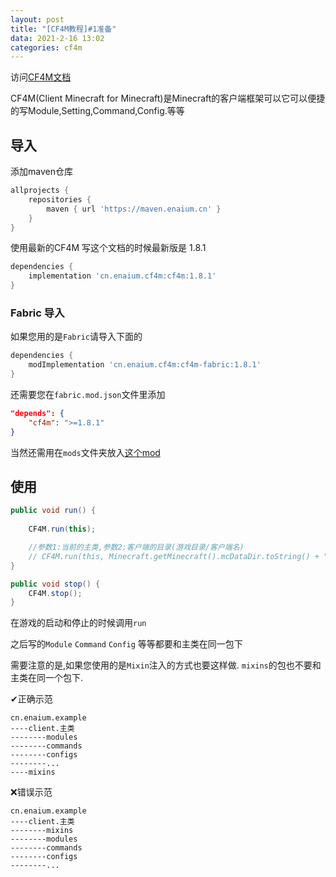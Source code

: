 ```yaml
---
layout: post
title: "[CF4M教程]#1准备"
data: 2021-2-16 13:02
categories: cf4m
---
```


访问[CF4M文档](https://cf4m.enaium.cn/)

CF4M(Client Minecraft for Minecraft)是Minecraft的客户端框架可以它可以便捷的写Module,Setting,Command,Config.等等


## 导入

添加maven仓库
```groovy
allprojects {
	repositories {
		maven { url 'https://maven.enaium.cn' }
	}
}
```

使用最新的CF4M 写这个文档的时候最新版是 1.8.1

```groovy
dependencies {
	implementation 'cn.enaium.cf4m:cf4m:1.8.1'
}
```

### Fabric 导入

如果您用的是`Fabric`请导入下面的

```groovy
dependencies {
	modImplementation 'cn.enaium.cf4m:cf4m-fabric:1.8.1'
}
```

还需要您在`fabric.mod.json`文件里添加

```json
"depends": {
    "cf4m": ">=1.8.1"
}
```

当然还需用在`mods`文件夹放入[这个mod](https://github.com/cf4m/cf4m-fabric/releases)

## 使用

```java
public void run() {
	
	CF4M.run(this);

	//参数1:当前的主类,参数2:客户端的目录(游戏目录/客户端名)
    // CF4M.run(this, Minecraft.getMinecraft().mcDataDir.toString() + "/" + name);
}

public void stop() {
    CF4M.stop();
}
```

在游戏的启动和停止的时候调用`run`

之后写的`Module` `Command` `Config` 等等都要和主类在同一包下

需要注意的是,如果您使用的是`Mixin`注入的方式也要这样做. `mixins`的包也不要和主类在同一个包下.

✔正确示范
```
cn.enaium.example
----client.主类
--------modules
--------commands
--------configs
--------...
----mixins
```

❌错误示范

```
cn.enaium.example
----client.主类
--------mixins
--------modules
--------commands
--------configs
--------...
```